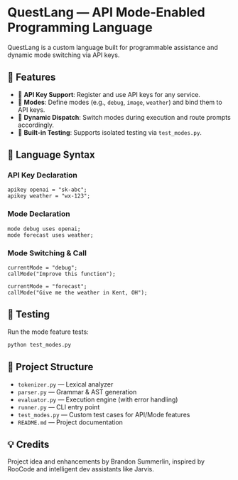 
# QuestLang — API Mode-Enabled Programming Language

QuestLang is a custom language built for programmable assistance and dynamic mode switching via API keys.

## 🚀 Features

- 🔐 **API Key Support**: Register and use API keys for any service.
- 🧠 **Modes**: Define modes (e.g., `debug`, `image`, `weather`) and bind them to API keys.
- 🔄 **Dynamic Dispatch**: Switch modes during execution and route prompts accordingly.
- 🧪 **Built-in Testing**: Supports isolated testing via `test_modes.py`.

## 🧬 Language Syntax

### API Key Declaration
```quest
apikey openai = "sk-abc";
apikey weather = "wx-123";
```

### Mode Declaration
```quest
mode debug uses openai;
mode forecast uses weather;
```

### Mode Switching & Call
```quest
currentMode = "debug";
callMode("Improve this function");

currentMode = "forecast";
callMode("Give me the weather in Kent, OH");
```

## 🧪 Testing

Run the mode feature tests:
```bash
python test_modes.py
```

## 📁 Project Structure

- `tokenizer.py` — Lexical analyzer
- `parser.py` — Grammar & AST generation
- `evaluator.py` — Execution engine (with error handling)
- `runner.py` — CLI entry point
- `test_modes.py` — Custom test cases for API/Mode features
- `README.md` — Project documentation

## 💡 Credits

Project idea and enhancements by Brandon Summerlin, inspired by RooCode and intelligent dev assistants like Jarvis.

